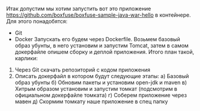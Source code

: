 Итак допустим мы хотим запустить вот это приложение https://github.com/boxfuse/boxfuse-sample-java-war-hello в контейнере.
Для этого понадобятся: 
- Git
- Docker
Запускать его будем через Dockerfile. Возьмем базовый образ убунты, в него установим и запустим Tomcat, затем в самом докерфайле опишем сборку и деплой приложения. Итого план такой, карлики:
1. Через Git скачать репозиторий с кодом приложения
2. Описать докерфайл в котором будут следующие этапы:
    a) Базовый образ убунты
    б) Обновим пакеты и установим open-jdk и maven
    в) Хитрым образом установим и запустим томкат (подсмотрим в официальном докерфайле томката)
    г) Соберем приложение через мавен
    д) Скормим томкату наше приложение в спец папку